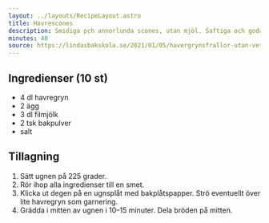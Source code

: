 ```yaml
---
layout: ../layouts/RecipeLayout.astro
title: Havrescones
description: Smidiga pch annorlunda scones, utan mjöl. Saftiga och goda!
minutes: 40
source: https://lindasbakskola.se/2021/01/05/havergrynsfrallor-utan-vetemjol/
---
```


## Ingredienser (10 st)

- 4 dl havregryn
- 2 ägg
- 3 dl filmjölk
- 2 tsk bakpulver
- salt

## Tillagning

1. Sätt ugnen på 225 grader.
1. Rör ihop alla ingredienser till en smet.
1. Klicka ut degen på en ugnsplåt med bakplåtspapper. Strö eventuellt över lite havregryn som garnering.
1. Grädda i mitten av ugnen i 10–15 minuter. Dela bröden på mitten.
